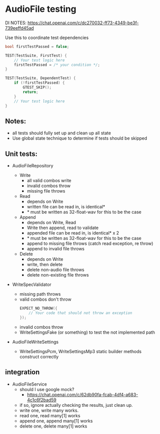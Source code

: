 # AudioFile testing

DI NOTES:
https://chat.openai.com/c/dc270032-ff73-4349-be3f-739eeffd45ad

Use this to coordinate test dependencies
``` cpp
bool firstTestPassed = false;

TEST(TestSuite, FirstTest) {
    // Your test logic here
    firstTestPassed = /* your condition */;
}

TEST(TestSuite, DependentTest) {
    if (!firstTestPassed) {
        GTEST_SKIP();
        return;
    }
    // Your test logic here
}
```

## Notes:
- all tests should fully set up and clean up all state
- Use global state technique to determine if tests should be skipped


## Unit tests:
- AudioFileRepository
    - Write
        - all valid combos write
        - invalid combos throw
        - missing file throws
    - Read
        - depends on Write
        - written file can be read in, is identical*
        -   \* must be written as 32-float-wav for this to be the case 
    - Append
        - depends on Write, Read
        - Write then append, read to validate
        - appended file can be read in, is identical* x 2
        -   \* must be written as 32-float-wav for this to be the case
        - append to missing file throws (catch read exception, re throw)
        - append to invalid file throws
    - Delete
        - depends on Write
        - write, then delete
        - delete non-audio file throws
        - delete non-existing file throws

- WriteSpecValidator
    - missing path throws
    - valid combos don't throw
        ``` cpp
        EXPECT_NO_THROW({
            // Your code that should not throw an exception
        });

        ```
    - invalid combos throw
    - WriteSettingsFake (or something) to test the not implemented path

- AudioFileWriteSettings
    - WriteSettingsPcm, WriteSettingsMp3 static builder methods construct correctly

## integration
- AudioFileService
    - should I use google mock?
        - https://chat.openai.com/c/62db90fa-fcab-4df4-a683-4c1c6f2bad59
    - if so, ignore actually checking the results, just clean up.
    - write one, write many works.
    - read one, read many[1] works
    - append one, append many[1] works
    - delete one, delete many[1] works

    